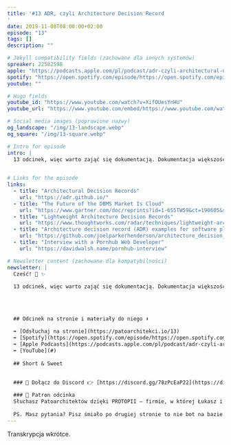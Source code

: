 ```yaml
---
title: '#13 ADR, czyli Architecture Decision Record
'
date: 2019-11-08T08:00:00+02:00
episode: "13"
tags: []
description: ""

# Jekyll compatibility fields (zachowane dla innych systemów)  
spreaker: 22582598
apple: "https://podcasts.apple.com/pl/podcast/adr-czyli-architectural-decision-record/id1477067604?i=1000456242255&l=pl"
spotify: "https://open.spotify.com/episode/https://open.spotify.com/episode/4E39rhhxpH3BUx00RNHNeo"
youtube: ""

# Hugo fields  
youtube_id: "https://www.youtube.com/watch?v=XifOUesYnHU"
youtube_url: "https://www.youtube.com/embed/https://www.youtube.com/watch?v=XifOUesYnHU?enablejsapi=1"

# Social media images (poprawione nazwy)
og_landscape: "/img/13-landscape.webp"
og_square: "/img/13-square.webp"

# Intro for episode
intro: |
  13 odcinek, więc warto zająć się dokumentacją. Dokumentacja większość osób boli, szczególnie dokumentowanie przyczyn podjęcia decyzji. ADR, czyli Architecture Decision Record to metoda, która jest prosta, dobra i, mimo że formalna (częściowo ;-)) to bardzo wygodna w użyciu!
  

# Links for the episode
links:
  - title: "Architectural Decision Records"
    url: "https://adr.github.io/"
  - title: "The Future of the DBMS Market Is Cloud"
    url: "https://www.gartner.com/doc/reprints?id=1-6S5TW59&ct=190605&st=sb"
  - title: "Lightweight Architecture Decision Records"
    url: "https://www.thoughtworks.com/radar/techniques/lightweight-architecture-decision-records"
  - title: "Architecture decision record (ADR) examples for software planning, IT leadership, and template documenation"
    url: "https://github.com/joelparkerhenderson/architecture_decision_record"
  - title: "Interview with a Pornhub Web Developer"
    url: "https://davidwalsh.name/pornhub-interview"

# Newsletter content (zachowane dla kompatybilności)
newsletter: |
  Cześć! 👋 ✨
  
  13 odcinek, więc warto zająć się dokumentacją. Dokumentacja większość osób boli, szczególnie dokumentowanie przyczyn podjęcia decyzji. ADR, czyli Architecture Decision Record to metoda, która jest prosta, dobra i, mimo że formalna (częściowo ;-)) to bardzo wygodna w użyciu!
  
  
  
  
  ## Odcinek na stronie i materiały do niego ⬇️
  
  ➡️ [Odsłuchaj na stronie](https://patoarchitekci.io/13)
  ➡️ [Spotify](https://open.spotify.com/episode/https://open.spotify.com/episode/4E39rhhxpH3BUx00RNHNeo)
  ➡️ [Apple Podcasts](https://podcasts.apple.com/pl/podcast/adr-czyli-architectural-decision-record/id1477067604?i=1000456242255&l=pl)
  ➡️ [YouTube](#)
  
  ## Short & Sweet
  

  ### 🤝 Dołącz do Discord 👉 [https://discord.gg/78zPcEaP22](https://discord.gg/78zPcEaP22)
  
  ### 🏢 Patron odcinka
  Słuchasz Patoarchitektów dzięki PROTOPII – firmie, w której Łukasz i Szymon działają na co dzień, wspierając zespoły IT na każdym etapie: od projektowania, przez wdrożenia i migracje, aż po optymalizację i zabezpieczenia. Oferujemy też mentoring i szkolenia dostosowane do potrzeb każdej firmy, niezależnie od wielkości. Sprawdź nas: [protopia.tech](https://protopia.tech/)
  
  PS. Masz pytania? Pisz śmiało po drugiej stronie to nie bot na bazie GPT czy Claude 😎
---
```


Transkrypcja wkrótce.